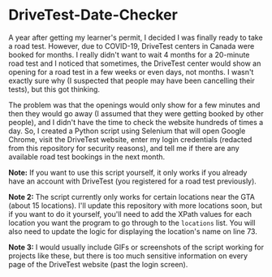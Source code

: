 # DriveTest-Date-Checker
A year after getting my learner's permit, I decided I was finally ready to take a road test. However, due to COVID-19, DriveTest centers in Canada were booked for months. I really didn't want to wait 4 months for a 20-minute road test and I noticed that sometimes, the DriveTest center would show an opening for a road test in a few weeks or even days, not months. I wasn't exactly sure why (I suspected that people may have been cancelling their tests), but this got thinking. 

The problem was that the openings would only show for a few minutes and then they would go away (I assumed that they were getting booked by other people), and I didn't have the time to check the website hundreds of times a day. So, I created a Python script using Selenium that will open Google Chrome, visit the DriveTest website, enter my login credentials (redacted from this repository for security reasons), and tell me if there are any available road test bookings in the next month.

**Note:** If you want to use this script yourself, it only works if you already have an account with DriveTest (you registered for a road test previously).

**Note 2:** The script currently only works for certain locations near the GTA (about 15 locations). I'll update this repository with more locations soon, but if you want to do it yourself, you'll need to add the XPath values for each location you want the program to go through to the ```locations``` list. You will also need to update the logic for displaying the location's name on line 73.

**Note 3:** I would usually include GIFs or screenshots of the script working for projects like these, but there is too much sensitive information on every page of the DriveTest website (past the login screen).
